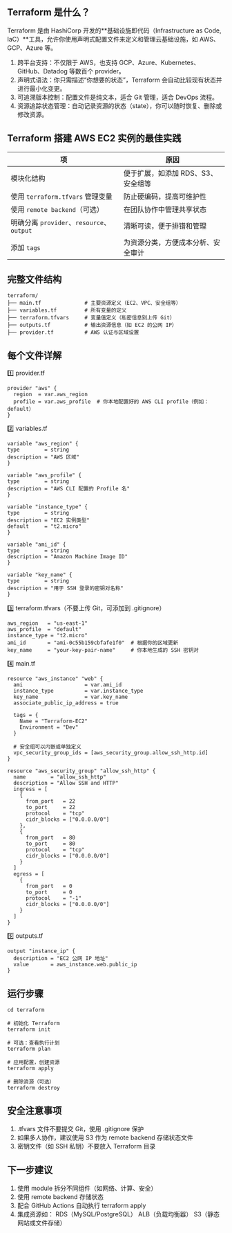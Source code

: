 ## Terraform 是什么？
Terraform 是由 HashiCorp 开发的**基础设施即代码（Infrastructure as Code, IaC）**工具，允许你使用声明式配置文件来定义和管理云基础设施，如 AWS、GCP、Azure 等。
1. 跨平台支持：不仅限于 AWS，也支持 GCP、Azure、Kubernetes、GitHub、Datadog 等数百个 provider。
2. 声明式语法：你只需描述“你想要的状态”，Terraform 会自动比较现有状态并进行最小化变更。
3. 可追溯版本控制：配置文件是纯文本，适合 Git 管理，适合 DevOps 流程。
4. 资源追踪状态管理：自动记录资源的状态（state），你可以随时恢复、删除或修改资源。

## Terraform 搭建 AWS EC2 实例的最佳实践

| 项                                   | 原因                   |
| ----------------------------------- | -------------------- |
| 模块化结构                               | 便于扩展，如添加 RDS、S3、安全组等 |
| 使用 `terraform.tfvars` 管理变量          | 防止硬编码，提高可维护性         |
| 使用 `remote backend`（可选）             | 在团队协作中管理共享状态         |
| 明确分离 `provider`、`resource`、`output` | 清晰可读，便于排错和管理         |
| 添加 `tags`                           | 为资源分类，方便成本分析、安全审计    |


## 完整文件结构
```
terraform/
├── main.tf              # 主要资源定义（EC2、VPC、安全组等）
├── variables.tf         # 所有变量的定义
├── terraform.tfvars     # 变量值定义（私密信息别上传 Git）
├── outputs.tf           # 输出资源信息（如 EC2 的公网 IP）
├── provider.tf          # AWS 认证与区域设置
```

## 每个文件详解
1️⃣ provider.tf
```
provider "aws" {
  region  = var.aws_region
  profile = var.aws_profile  # 你本地配置好的 AWS CLI profile（例如：default）
}
```
2️⃣ variables.tf

```
variable "aws_region" {
type        = string
description = "AWS 区域"
}

variable "aws_profile" {
type        = string
description = "AWS CLI 配置的 Profile 名"
}

variable "instance_type" {
type        = string
description = "EC2 实例类型"
default     = "t2.micro"
}

variable "ami_id" {
type        = string
description = "Amazon Machine Image ID"
}

variable "key_name" {
type        = string
description = "用于 SSH 登录的密钥对名称"
}
```
3️⃣ terraform.tfvars（不要上传 Git，可添加到 .gitignore）
```
aws_region   = "us-east-1"
aws_profile  = "default"
instance_type = "t2.micro"
ami_id       = "ami-0c55b159cbfafe1f0"  # 根据你的区域更新
key_name     = "your-key-pair-name"     # 你本地生成的 SSH 密钥对
```
4️⃣ main.tf
```
resource "aws_instance" "web" {
  ami                    = var.ami_id
  instance_type          = var.instance_type
  key_name               = var.key_name
  associate_public_ip_address = true

  tags = {
    Name = "Terraform-EC2"
    Environment = "Dev"
  }

  # 安全组可以内嵌或单独定义
  vpc_security_group_ids = [aws_security_group.allow_ssh_http.id]
}

resource "aws_security_group" "allow_ssh_http" {
  name        = "allow_ssh_http"
  description = "Allow SSH and HTTP"
  ingress = [
    {
      from_port   = 22
      to_port     = 22
      protocol    = "tcp"
      cidr_blocks = ["0.0.0.0/0"]
    },
    {
      from_port   = 80
      to_port     = 80
      protocol    = "tcp"
      cidr_blocks = ["0.0.0.0/0"]
    }
  ]
  egress = [
    {
      from_port   = 0
      to_port     = 0
      protocol    = "-1"
      cidr_blocks = ["0.0.0.0/0"]
    }
  ]
}

```
5️⃣ outputs.tf
```
output "instance_ip" {
  description = "EC2 公网 IP 地址"
  value       = aws_instance.web.public_ip
}
```
## 运行步骤


```
cd terraform

# 初始化 Terraform
terraform init

# 可选：查看执行计划
terraform plan

# 应用配置，创建资源
terraform apply

# 删除资源（可选）
terraform destroy
```


## 安全注意事项
1. .tfvars 文件不要提交 Git，使用 .gitignore 保护 
2. 如果多人协作，建议使用 S3 作为 remote backend 存储状态文件 
3. 密钥文件（如 SSH 私钥）不要放入 Terraform 目录

## 下一步建议
1. 使用 module 拆分不同组件（如网络、计算、安全） 
2. 使用 remote backend 存储状态 
3. 配合 GitHub Actions 自动执行 terraform apply 
4. 集成资源如： RDS（MySQL/PostgreSQL） ALB（负载均衡器） S3（静态网站或文件存储）